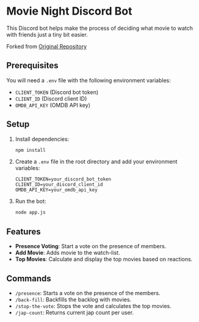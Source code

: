 # Movie Night Discord Bot

This Discord bot helps make the process of deciding what movie to watch with friends just a tiny bit easier.

Forked from [Original Repository](https://github.com/dhavdc/DiscordBotTemplate.git)

## Prerequisites

You will need a `.env` file with the following environment variables:

- `CLIENT_TOKEN` (Discord bot token)
- `CLIENT_ID` (Discord client ID)
- `OMDB_API_KEY` (OMDB API key)

## Setup

1. Install dependencies:
    ```sh
    npm install
    ```

2. Create a `.env` file in the root directory and add your environment variables:
    ```env
    CLIENT_TOKEN=your_discord_bot_token
    CLIENT_ID=your_discord_client_id
    OMDB_API_KEY=your_omdb_api_key
    ```

3. Run the bot:
    ```sh
    node app.js
    ```

## Features

- **Presence Voting**: Start a vote on the presence of members.
- **Add Movie**: Adds movie to the watch-list.
- **Top Movies**: Calculate and display the top movies based on reactions.

## Commands

- `/presence`: Starts a vote on the presence of the members.
- `/back-fill`: Backfills the backlog with movies.
- `/stop-the-vote`: Stops the vote and calculates the top movies.
- `/jap-count`: Returns current jap count per user.
